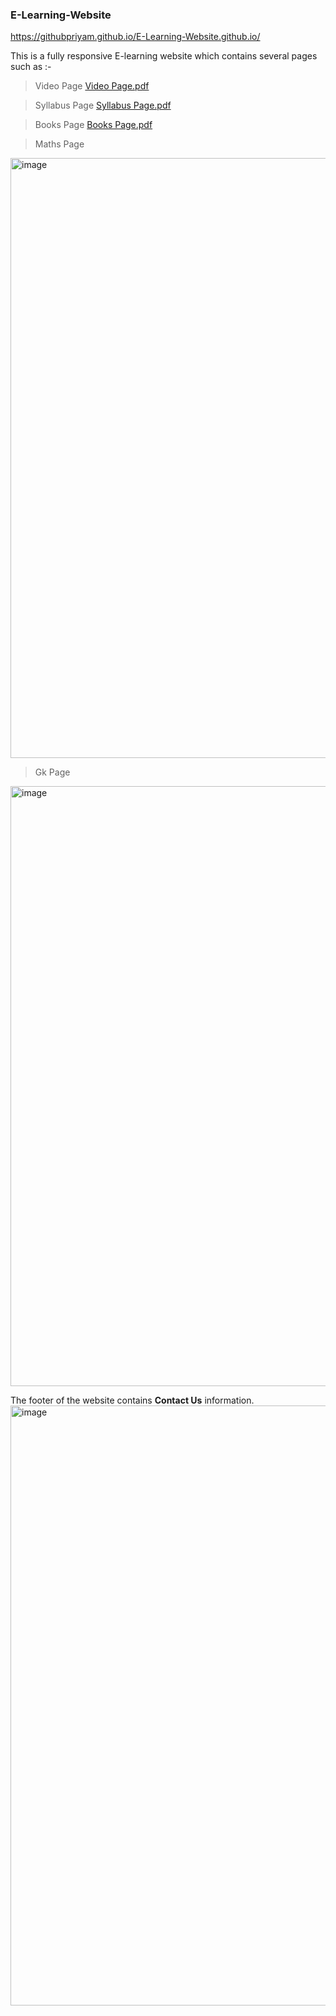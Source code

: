 ### E-Learning-Website
https://githubpriyam.github.io/E-Learning-Website.github.io/

This is a fully responsive E-learning website which contains several pages such as :-


> Video Page 
[Video Page.pdf](https://github.com/githubpriyam/E-Learning-Website/files/9974182/Video.Page.pdf)

> Syllabus Page
[Syllabus Page.pdf](https://github.com/githubpriyam/E-Learning-Website/files/9974199/Syllabus.Page.pdf)

> Books Page
[Books Page.pdf](https://github.com/githubpriyam/E-Learning-Website/files/9974202/Books.Page.pdf)

> Maths Page
<img width="960" alt="image" src="https://user-images.githubusercontent.com/91467572/200915858-6061223d-e378-469b-b3f2-eadd24649613.png">

> Gk Page
<img width="960" alt="image" src="https://user-images.githubusercontent.com/91467572/200916039-eb13f468-538b-4b17-bcc8-cc4ea0bb69e7.png">


The footer of the website contains **Contact Us** information.
<img width="960" alt="image" src="https://user-images.githubusercontent.com/91467572/200916142-bd4754d4-f759-4c5a-a617-7461fd165dee.png">







